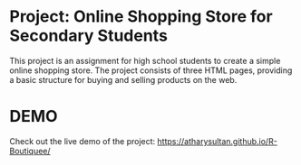 # Project: Online Shopping Store for Secondary Students
This project is an assignment for high school students to create a simple online shopping store. The project consists of three HTML pages, providing a basic structure for buying and selling products on the web.


# DEMO
Check out the live demo of the project: https://atharysultan.github.io/R-Boutiquee/ 
